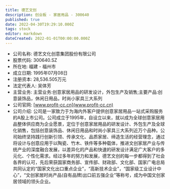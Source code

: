 ```yaml
---
title: 德艺文创
description: 创业板 - 家居用品 - 300640
published: true
date: 2022-04-30T19:29:10.000Z
tags: stock
editor: markdown
dateCreated: 2022-01-01T00:00:00.000Z
---
```


- 公司名称: 德艺文化创意集团股份有限公司
- 股票代码: 300640.SZ
- 所在地: 福建 - 福州市
- 成立日期: 1995年07月08日
- 注册资本: 28,536.505万元
- 法定代表人: 吴体芳
- 主营业务: 主营业务:创意家居用品的研发设计，外包生产及销售;主要产品:创意装饰品，休闲日用品，时尚小家具三大系列
- 公司官网: [www.profit-cc.cn](www.profit-cc.cn)
- 公司介绍: 公司是一家致力于为海内外客户提供创意家居用品一站式采购服务的A股上市公司。公司成立于1995年，自设立以来，就以成为全球创意家居用品整体供应商为企业愿景，定位于创意家居用品的研发设计、外包生产及全球化销售，包括创意装饰品、休闲日用品和时尚小家具三大系列近万个品种。公司始终坚持践行创新引领、传承文化、品质家居、缔造生活的经营理念，通过将设计与创意应用于以陶瓷、竹木、铁件等多种载体，推进文创家居产业与传统产业的深度融合发展，以差异化的产品和快速的研发设计满足广大客户的多元化、个性化需求。经过多年的努力和发展，德艺文创的每一步都得到了社会各界的认可，先后荣获国家商务部、宣传部、财政部、文化部、国家广电总局共同认定的“国家文化出口重点企业”，“高新技术企业”，“国家级工业设计中心”，“文创家居时尚产品(自有品牌)出口前五强企业”等称号，成为中国文创家居领域的领头企业。


